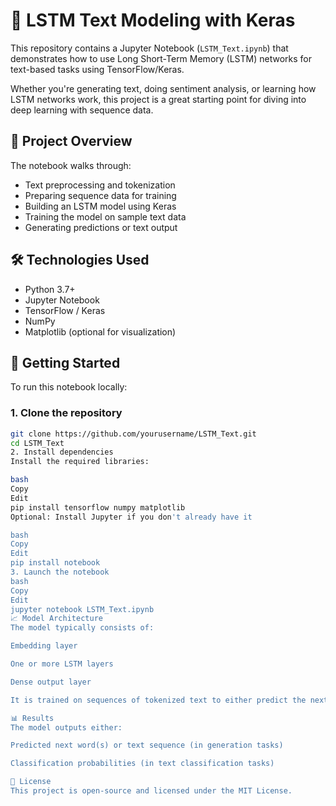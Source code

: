 # 🧠 LSTM Text Modeling with Keras

This repository contains a Jupyter Notebook (`LSTM_Text.ipynb`) that demonstrates how to use Long Short-Term Memory (LSTM) networks for text-based tasks using TensorFlow/Keras.

Whether you're generating text, doing sentiment analysis, or learning how LSTM networks work, this project is a great starting point for diving into deep learning with sequence data.

## 📌 Project Overview

The notebook walks through:

- Text preprocessing and tokenization
- Preparing sequence data for training
- Building an LSTM model using Keras
- Training the model on sample text data
- Generating predictions or text output

## 🛠️ Technologies Used

- Python 3.7+
- Jupyter Notebook
- TensorFlow / Keras
- NumPy
- Matplotlib (optional for visualization)

## 🚀 Getting Started

To run this notebook locally:

### 1. Clone the repository

```bash
git clone https://github.com/yourusername/LSTM_Text.git
cd LSTM_Text
2. Install dependencies
Install the required libraries:

bash
Copy
Edit
pip install tensorflow numpy matplotlib
Optional: Install Jupyter if you don't already have it

bash
Copy
Edit
pip install notebook
3. Launch the notebook
bash
Copy
Edit
jupyter notebook LSTM_Text.ipynb
📈 Model Architecture
The model typically consists of:

Embedding layer

One or more LSTM layers

Dense output layer

It is trained on sequences of tokenized text to either predict the next word or classify text.

📊 Results
The model outputs either:

Predicted next word(s) or text sequence (in generation tasks)

Classification probabilities (in text classification tasks)

📄 License
This project is open-source and licensed under the MIT License.

